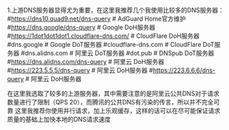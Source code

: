 1.上游DNS服务器显得尤为重要，在这里我推荐几个我使用比较多的DNS服务器：
#https://dns10.quad9.net/dns-query	# AdGuard Home官方维护
#https://dns.google/dns-query	# Google DoH服务器
#https://1dot1dot1dot1.cloudflare-dns.com/	# CloudFlare DoH服务器
#dns.google	# Google DoT服务器
#cloudflare-dns.com # CloudFlare DoT服务器
#dns.alidns.com	# 阿里云 DoT服务器
#dot.pub	# DNSpub DoT服务器
#https://dns.alidns.com/dns-query # 阿里云 DoH服务器
#https://223.5.5.5/dns-query	# 阿里云 DoH服务器
#https://223.6.6.6/dns-query	# 阿里云 DoH服务器

在这里我选取了较多的上游服务器，其中需要注意的是阿里云公共DNS对于请求数量进行了限制（QPS 20），而腾讯的公共DNS有污染的传言，所以并不完全可靠
这里我推荐你使用并行请求，加上乐观缓存，这样的话可以在尽可能保证请求质量的基础上加快本地的DNS请求速度
